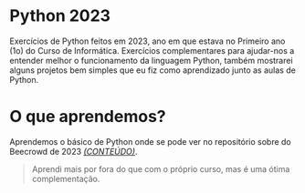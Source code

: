 # Python 2023
 Exercícios de Python feitos em 2023, ano em que estava no Primeiro ano (1o) do Curso de Informática. Exercícios complementares para ajudar-nos a entender melhor o funcionamento da linguagem Python, também mostrarei alguns projetos bem simples que eu fiz como aprendizado junto as aulas de Python.
 
 

# O que aprendemos?
Aprendemos o básico de Python onde se pode ver no repositório sobre do Beecrowd de 2023 <a href="https://github.com/mercuriohg/beecrowd23-24/tree/main/2023">*(CONTEÚDO)*</a>. 

>Aprendi mais por fora do que com o próprio curso, mas é uma ótima complementação.
